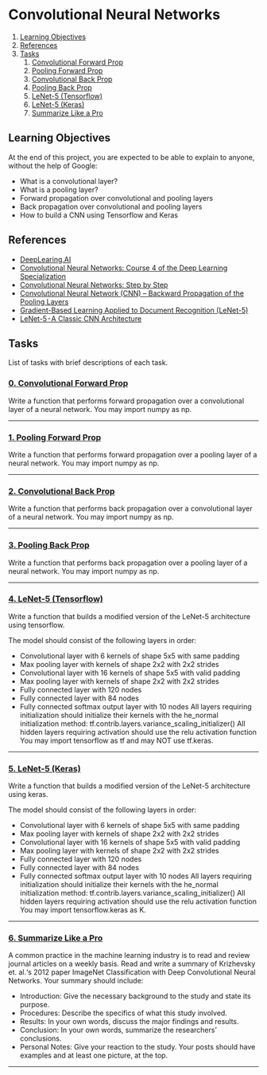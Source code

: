 # Convolutional Neural Networks

1. [Learning Objectives](#learning-objectives)
2. [References](#references)
3. [Tasks](#tasks)
    1. [Convolutional Forward Prop](#0-convolutional-forward-prop)
    2. [Pooling Forward Prop](#1-pooling-forward-prop)
    3. [Convolutional Back Prop](#2-convolutional-back-prop)
    4. [Pooling Back Prop](#3-pooling-back-prop)
    5. [LeNet-5 (Tensorflow)](#4-lenet-5-tensorflow)
    6. [LeNet-5 (Keras)](5-lenet5.py)
    7. [Summarize Like a Pro](#6-summarize-like-a-pro)

## Learning Objectives
At the end of this project, you are expected to be able to explain to anyone, without the help of Google:

* What is a convolutional layer?
* What is a pooling layer?
* Forward propagation over convolutional and pooling layers
* Back propagation over convolutional and pooling layers
* How to build a CNN using Tensorflow and Keras

## References
* [DeepLearing.AI](https://www.deeplearning.ai/ "DeepLearing.AI")
* [Convolutional Neural Networks: Course 4 of the Deep Learning Specialization](https://www.youtube.com/playlist?list=PLkDaE6sCZn6Gl29AoE31iwdVwSG-KnDzF "Convolutional Neural Networks: Course 4 of the Deep Learning Specialization")
* [Convolutional Neural Networks: Step by Step](https://datascience-enthusiast.com/DL/Convolution_model_Step_by_Stepv2.html "Convolutional Neural Networks: Step by Step")
* [Convolutional Neural Network (CNN) – Backward Propagation of the Pooling Layers](https://lanstonchu.wordpress.com/2018/09/01/convolutional-neural-network-cnn-backward-propagation-of-the-pooling-layers/ "Convolutional Neural Network (CNN) – Backward Propagation of the Pooling Layers")
* [Gradient-Based Learning Applied to Document Recognition (LeNet-5)](http://yann.lecun.com/exdb/publis/pdf/lecun-01a.pdf "Gradient-Based Learning Applied to Document Recognition (LeNet-5)")
* [LeNet-5 - A Classic CNN Architecture](https://www.datasciencecentral.com/profiles/blogs/lenet-5-a-classic-cnn-architecture "LeNet-5 - A Classic CNN Architecture")

## Tasks
List of tasks with brief descriptions of each task.
### [0. Convolutional Forward Prop](https://github.com/BenDoschGit/holbertonschool-machine_learning/tree/main/0x07-cnn/0-conv_forward.py "0. Convolutional Forward Prop")

Write a function that performs forward propagation over a convolutional layer of a neural network. You may import numpy as np.

---
### [1. Pooling Forward Prop](https://github.com/BenDoschGit/holbertonschool-machine_learning/tree/main/0x07-cnn/1-pool_forward.py "1. Pooling Forward Prop")

Write a function that performs forward propagation over a pooling layer of a neural network. You may import numpy as np.

---
### [2. Convolutional Back Prop](https://github.com/BenDoschGit/holbertonschool-machine_learning/tree/main/0x07-cnn/2-conv_backward.py "2. Convolutional Back Prop")

Write a function that performs back propagation over a convolutional layer of a neural network. You may import numpy as np.

---
### [3. Pooling Back Prop](https://github.com/BenDoschGit/holbertonschool-machine_learning/tree/main/0x07-cnn/3-pool_backward.py "3. Pooling Back Prop")

Write a function that performs back propagation over a pooling layer of a neural network. You may import numpy as np.

---
### [4. LeNet-5 (Tensorflow)](https://github.com/BenDoschGit/holbertonschool-machine_learning/tree/main/0x07-cnn/4-lenet5.py "4. LeNet-5 (Tensorflow)")

Write a function that builds a modified version of the LeNet-5 architecture using tensorflow.

The model should consist of the following layers in order:
* Convolutional layer with 6 kernels of shape 5x5 with same padding
* Max pooling layer with kernels of shape 2x2 with 2x2 strides
* Convolutional layer with 16 kernels of shape 5x5 with valid padding
* Max pooling layer with kernels of shape 2x2 with 2x2 strides
* Fully connected layer with 120 nodes
* Fully connected layer with 84 nodes
* Fully connected softmax output layer with 10 nodes
All layers requiring initialization should initialize their kernels with the he_normal initialization method: tf.contrib.layers.variance_scaling_initializer()
All hidden layers requiring activation should use the relu activation function
You may import tensorflow as tf and may NOT use tf.keras.

---
### [5. LeNet-5 (Keras)](https://github.com/BenDoschGit/holbertonschool-machine_learning/tree/main/0x07-cnn/5-lenet5.py "5. LeNet-5 (Keras)")

Write a function that builds a modified version of the LeNet-5 architecture using keras.

The model should consist of the following layers in order:
* Convolutional layer with 6 kernels of shape 5x5 with same padding
* Max pooling layer with kernels of shape 2x2 with 2x2 strides
* Convolutional layer with 16 kernels of shape 5x5 with valid padding
* Max pooling layer with kernels of shape 2x2 with 2x2 strides
* Fully connected layer with 120 nodes
* Fully connected layer with 84 nodes
* Fully connected softmax output layer with 10 nodes
All layers requiring initialization should initialize their kernels with the he_normal initialization method: tf.contrib.layers.variance_scaling_initializer()
All hidden layers requiring activation should use the relu activation function
You may import tensorflow.keras as K.

---
### [6. Summarize Like a Pro](www..com "6. Summarize Like a Pro")

A common practice in the machine learning industry is to read and review journal articles on a weekly basis. Read and write a summary of Krizhevsky et. al.‘s 2012 paper ImageNet Classification with Deep Convolutional Neural Networks. Your summary should include:
* Introduction: Give the necessary background to the study and state its purpose.
* Procedures: Describe the specifics of what this study involved.
* Results: In your own words, discuss the major findings and results.
* Conclusion: In your own words, summarize the researchers’ conclusions.
* Personal Notes: Give your reaction to the study.
Your posts should have examples and at least one picture, at the top.

---